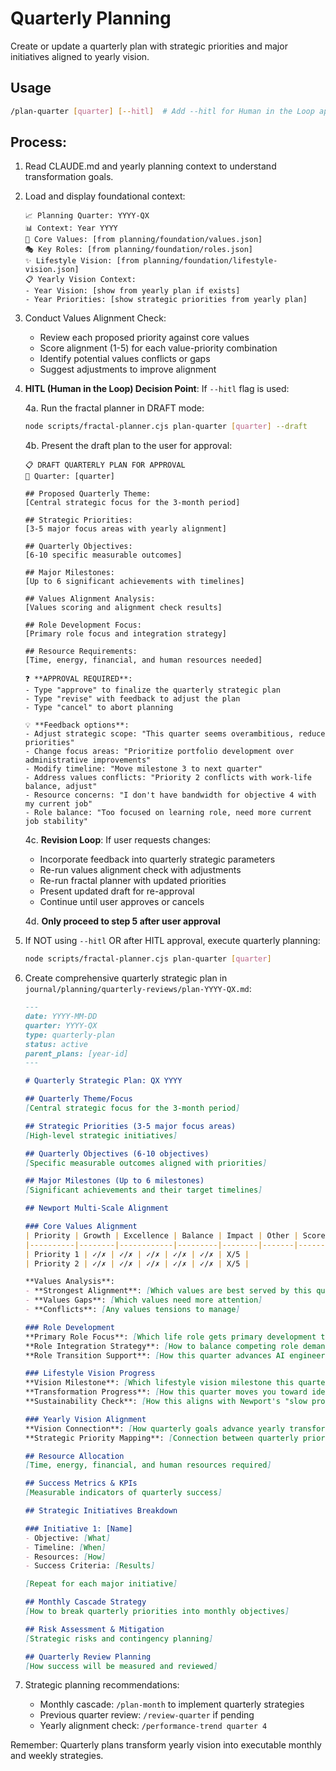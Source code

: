 # Quarterly Planning

Create or update a quarterly plan with strategic priorities and major initiatives aligned to yearly vision.

## Usage
```bash
/plan-quarter [quarter] [--hitl]  # Add --hitl for Human in the Loop approval workflow
```

## Process:

1. Read CLAUDE.md and yearly planning context to understand transformation goals.

2. Load and display foundational context:
   ```
   📈 Planning Quarter: YYYY-QX
   📊 Context: Year YYYY
   🎯 Core Values: [from planning/foundation/values.json]
   🎭 Key Roles: [from planning/foundation/roles.json] 
   ✨ Lifestyle Vision: [from planning/foundation/lifestyle-vision.json]
   📋 Yearly Vision Context:
   - Year Vision: [show from yearly plan if exists]
   - Year Priorities: [show strategic priorities from yearly plan]
   ```

3. Conduct Values Alignment Check:
   - Review each proposed priority against core values
   - Score alignment (1-5) for each value-priority combination
   - Identify potential values conflicts or gaps
   - Suggest adjustments to improve alignment

4. **HITL (Human in the Loop) Decision Point**: If `--hitl` flag is used:
   
   4a. Run the fractal planner in DRAFT mode:
   ```bash
   node scripts/fractal-planner.cjs plan-quarter [quarter] --draft
   ```
   
   4b. Present the draft plan to the user for approval:
   ```
   📋 DRAFT QUARTERLY PLAN FOR APPROVAL
   📅 Quarter: [quarter]
   
   ## Proposed Quarterly Theme:
   [Central strategic focus for the 3-month period]
   
   ## Strategic Priorities:
   [3-5 major focus areas with yearly alignment]
   
   ## Quarterly Objectives:
   [6-10 specific measurable outcomes]
   
   ## Major Milestones:
   [Up to 6 significant achievements with timelines]
   
   ## Values Alignment Analysis:
   [Values scoring and alignment check results]
   
   ## Role Development Focus:
   [Primary role focus and integration strategy]
   
   ## Resource Requirements:
   [Time, energy, financial, and human resources needed]
   
   ❓ **APPROVAL REQUIRED**: 
   - Type "approve" to finalize the quarterly strategic plan
   - Type "revise" with feedback to adjust the plan
   - Type "cancel" to abort planning
   
   💡 **Feedback options**:
   - Adjust strategic scope: "This quarter seems overambitious, reduce priorities"
   - Change focus areas: "Prioritize portfolio development over administrative improvements"
   - Modify timeline: "Move milestone 3 to next quarter"
   - Address values conflicts: "Priority 2 conflicts with work-life balance, adjust"
   - Resource concerns: "I don't have bandwidth for objective 4 with my current job"
   - Role balance: "Too focused on learning role, need more current job stability"
   ```
   
   4c. **Revision Loop**: If user requests changes:
   - Incorporate feedback into quarterly strategic parameters
   - Re-run values alignment check with adjustments
   - Re-run fractal planner with updated priorities
   - Present updated draft for re-approval
   - Continue until user approves or cancels
   
   4d. **Only proceed to step 5 after user approval**

5. If NOT using `--hitl` OR after HITL approval, execute quarterly planning:
   ```bash
   node scripts/fractal-planner.cjs plan-quarter [quarter]
   ```

6. Create comprehensive quarterly strategic plan in `journal/planning/quarterly-reviews/plan-YYYY-QX.md`:

   ```markdown
   ---
   date: YYYY-MM-DD
   quarter: YYYY-QX
   type: quarterly-plan
   status: active
   parent_plans: [year-id]
   ---

   # Quarterly Strategic Plan: QX YYYY

   ## Quarterly Theme/Focus
   [Central strategic focus for the 3-month period]

   ## Strategic Priorities (3-5 major focus areas)
   [High-level strategic initiatives]

   ## Quarterly Objectives (6-10 objectives)
   [Specific measurable outcomes aligned with priorities]

   ## Major Milestones (Up to 6 milestones)
   [Significant achievements and their target timelines]

   ## Newport Multi-Scale Alignment

   ### Core Values Alignment
   | Priority | Growth | Excellence | Balance | Impact | Other | Score |
   |----------|--------|------------|---------|--------|-------|-------|
   | Priority 1 | ✓/✗ | ✓/✗ | ✓/✗ | ✓/✗ | ✓/✗ | X/5 |
   | Priority 2 | ✓/✗ | ✓/✗ | ✓/✗ | ✓/✗ | ✓/✗ | X/5 |
   
   **Values Analysis**:
   - **Strongest Alignment**: [Which values are best served by this quarter's plan]
   - **Values Gaps**: [Which values need more attention]
   - **Conflicts**: [Any values tensions to manage]

   ### Role Development
   **Primary Role Focus**: [Which life role gets primary development this quarter]
   **Role Integration Strategy**: [How to balance competing role demands]
   **Role Transition Support**: [How this quarter advances AI engineer transition]

   ### Lifestyle Vision Progress
   **Vision Milestone**: [Which lifestyle vision milestone this quarter serves]
   **Transformation Progress**: [How this quarter moves you toward ideal lifestyle]
   **Sustainability Check**: [How this aligns with Newport's "slow productivity" principles]

   ### Yearly Vision Alignment
   **Vision Connection**: [How quarterly goals advance yearly transformation]
   **Strategic Priority Mapping**: [Connection between quarterly priorities and yearly strategic focus]

   ## Resource Allocation
   [Time, energy, financial, and human resources required]

   ## Success Metrics & KPIs
   [Measurable indicators of quarterly success]

   ## Strategic Initiatives Breakdown

   ### Initiative 1: [Name]
   - Objective: [What]
   - Timeline: [When]  
   - Resources: [How]
   - Success Criteria: [Results]

   [Repeat for each major initiative]

   ## Monthly Cascade Strategy
   [How to break quarterly priorities into monthly objectives]

   ## Risk Assessment & Mitigation
   [Strategic risks and contingency planning]

   ## Quarterly Review Planning
   [How success will be measured and reviewed]
   ```

7. Strategic planning recommendations:
   - Monthly cascade: `/plan-month` to implement quarterly strategies
   - Previous quarter review: `/review-quarter` if pending  
   - Yearly alignment check: `/performance-trend quarter 4`

Remember: Quarterly plans transform yearly vision into executable monthly and weekly strategies.